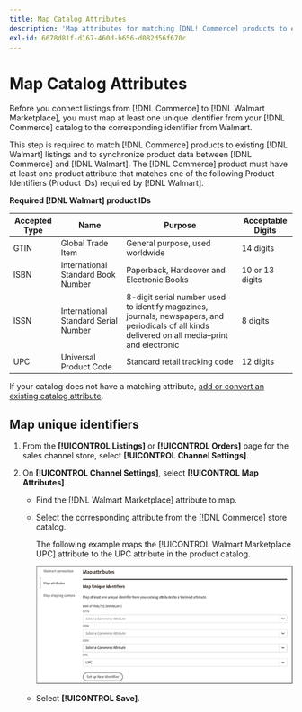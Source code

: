 ```yaml
---
title: Map Catalog Attributes
description: 'Map attributes for matching [DNL! Commerce] products to existing [!DNL Walmart Marketplace] listings and synchronizing data between [!DNL Channel Manager] and [!DNL Walmart].'
exl-id: 6678d81f-d167-460d-b656-d082d56f670c
---
```

# Map Catalog Attributes

Before you connect listings from [!DNL Commerce] to [!DNL Walmart Marketplace], you must map at least one unique identifier from your [!DNL Commerce] catalog to the corresponding identifier from Walmart.

This step is required to match [!DNL Commerce] products to existing [!DNL Walmart] listings and to synchronize product data between [!DNL Commerce] and [!DNL Walmart]. The [!DNL Commerce] product must have at least one product attribute that matches one of the following Product Identifiers (Product IDs) required by [!DNL Walmart].

**Required [!DNL Walmart] product IDs**

| **Accepted Type** | **Name**                             | **Purpose**                                                                                                                                      | **Acceptable Digits** |
|-------------------|--------------------------------------|--------------------------------------------------------------------------------------------------------------------------------------------------|-----------------------|
| GTIN              | Global Trade Item                    | General purpose, used worldwide                                                                                                                  | 14 digits             |
| ISBN              | International Standard Book Number   | Paperback, Hardcover and Electronic Books                                                                                                        | 10 or 13 digits       |
| ISSN              | International Standard Serial Number | 8-digit serial number used to identify magazines, journals, newspapers, and periodicals of all kinds delivered on all media–print and electronic | 8 digits              |
| UPC               | Universal Product Code               | Standard retail tracking code                                                                                                                    | 12 digits             |

If your catalog does not have a matching attribute, [add or convert an existing catalog attribute](https://docs.magento.com/user-guide/catalog/product-attributes.html).

## Map unique identifiers

1. From the **[!UICONTROL Listings]** or **[!UICONTROL Orders]** page for the sales channel store, select **[!UICONTROL Channel Settings]**.

1. On **[!UICONTROL Channel Settings]**, select **[!UICONTROL Map Attributes]**.

   - Find the [!DNL Walmart Marketplace] attribute to map.

   - Select the corresponding attribute from the [!DNL Commerce] store catalog.

     The following example maps the [!UICONTROL Walmart Marketplace UPC] attribute to the UPC attribute in the product catalog.

     ![Map attributes for product match criteria](assets/products-map-attributes-for-match.png)

   - Select **[!UICONTROL Save]**.
